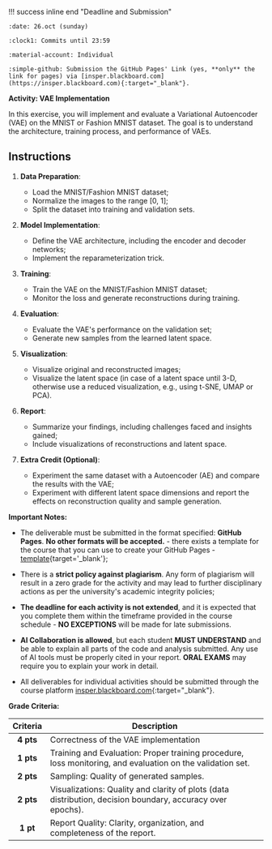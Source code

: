 !!! success inline end "Deadline and Submission"

    :date: 26.oct (sunday)
    
    :clock1: Commits until 23:59

    :material-account: Individual

    :simple-github: Submission the GitHub Pages' Link (yes, **only** the link for pages) via [insper.blackboard.com](https://insper.blackboard.com){:target="_blank"}.

**Activity: VAE Implementation**

In this exercise, you will implement and evaluate a Variational Autoencoder (VAE) on the MNIST or Fashion MNIST dataset. The goal is to understand the architecture, training process, and performance of VAEs.


## Instructions

1. **Data Preparation**:

   - Load the MNIST/Fashion MNIST dataset;
   - Normalize the images to the range [0, 1];
   - Split the dataset into training and validation sets.

2. **Model Implementation**:

   - Define the VAE architecture, including the encoder and decoder networks;
   - Implement the reparameterization trick.

3. **Training**:

   - Train the VAE on the MNIST/Fashion MNIST dataset;
   - Monitor the loss and generate reconstructions during training.

4. **Evaluation**:

   - Evaluate the VAE's performance on the validation set;
   - Generate new samples from the learned latent space.

5. **Visualization**:

    - Visualize original and reconstructed images;
    - Visualize the latent space (in case of a latent space until 3-D, otherwise use a reduced visualization, e.g., using t-SNE, UMAP or PCA).

6. **Report**:

    - Summarize your findings, including challenges faced and insights gained;
    - Include visualizations of reconstructions and latent space.

7. **Extra Credit (Optional)**:

    - Experiment the same dataset with a Autoencoder (AE) and compare the results with the VAE;
    - Experiment with different latent space dimensions and report the effects on reconstruction quality and sample generation.

**Important Notes:**

- The deliverable must be submitted in the format specified: **GitHub Pages**. **No other formats will be accepted.** - there exists a template for the course that you can use to create your GitHub Pages - [template](https://hsandmann.github.io/documentation.template/){target='_blank'};

- There is a **strict policy against plagiarism**. Any form of plagiarism will result in a zero grade for the activity and may lead to further disciplinary actions as per the university's academic integrity policies;

- **The deadline for each activity is not extended**, and it is expected that you complete them within the timeframe provided in the course schedule - **NO EXCEPTIONS** will be made for late submissions.

- **AI Collaboration is allowed**, but each student **MUST UNDERSTAND** and be able to explain all parts of the code and analysis submitted. Any use of AI tools must be properly cited in your report. **ORAL EXAMS** may require you to explain your work in detail.

- All deliverables for individual activities should be submitted through the course platform [insper.blackboard.com](http://insper.blackboard.com/){:target="_blank"}.


**Grade Criteria:**

| Criteria | Description |
|:--------:|-------------|
| **4 pts** | Correctness of the VAE implementation |
| **1 pts** | Training and Evaluation: Proper training procedure, loss monitoring, and evaluation on the validation set. |
| **2 pts** | Sampling: Quality of generated samples. |
| **2 pts** | Visualizations: Quality and clarity of plots (data distribution, decision boundary, accuracy over epochs). |
| **1 pt** | Report Quality: Clarity, organization, and completeness of the report. |
